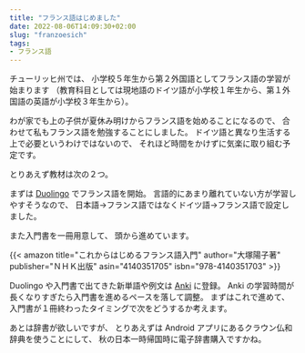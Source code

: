 ```yaml
---
title: "フランス語はじめました"
date: 2022-08-06T14:09:30+02:00
slug: "franzoesich"
tags:
- フランス語
---
```

チューリッヒ州では、
小学校５年生から第２外国語としてフランス語の学習が始まります
（教育科目としては現地語のドイツ語が小学校１年生から、第１外国語の英語が小学校３年生から）。

わが家でも上の子供が夏休み明けからフランス語を始めることになるので、
合わせて私もフランス語を勉強することにしました。
ドイツ語と異なり生活する上で必要というわけではないので、
それほど時間をかけずに気楽に取り組む予定です。

とりあえず教材は次の２つ。

まずは [Duolingo](https://ja.duolingo.com/) でフランス語を開始。
言語的にあまり離れていない方が学習しやすそうなので、
日本語→フランス語ではなくドイツ語→フランス語で設定しました。

また入門書を一冊用意して、
頭から進めています。

{{< amazon
    title="これからはじめるフランス語入門"
    author="大塚陽子著"
    publisher="ＮＨＫ出版"
    asin="4140351705"
    isbn="978-4140351703" >}}

Duolingo や入門書で出てきた新単語や例文は [Anki](https://apps.ankiweb.net/) に登録。
Anki の学習時間が長くなりすぎたら入門書を進めるペースを落して調整。
まずはこれで進めて、
入門書が１冊終わったタイミングで次をどうするか考えます。

あとは辞書が欲しいですが、
とりあえずは Android アプリにあるクラウン仏和辞典を使うことにして、
秋の日本一時帰国時に電子辞書購入ですかね。
